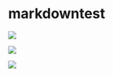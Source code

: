 # markdowntest



<a><img src="https://img.shields.io/badge/-green-green.svg?colorA=ffffff&colorB=00CC00&style=for-the-badge"/></a>

<a><img src="https://img.shields.io/badge/-yellow-yellow.svg?colorA=ffffff&colorB=0000CC&style=for-the-badge"/></a>

<a><img src="https://img.shields.io/badge/-red-red.svg?colorA=ffffff&colorB=CC0000&style=for-the-badge"/></a>


